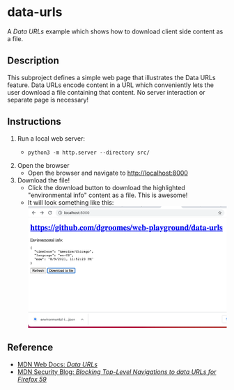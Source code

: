 # data-urls

A *Data URLs* example which shows how to download client side content as a file.


## Description

This subproject defines a simple web page that illustrates the Data URLs feature. Data URLs encode content in a URL which
conveniently lets the user download a file containing that content. No server interaction or separate page is necessary!


## Instructions

1. Run a local web server:
    * ```shell
      python3 -m http.server --directory src/
      ```
2. Open the browser
    * Open the browser and navigate to <http://localhost:8000>
3. Download the file!
    * Click the download button to download the highlighted "environmental info" content as a file. This is awesome!
    * It will look something like this:
      ![Screenshot](screenshot.png "Screenshot")


## Reference

* [MDN Web Docs: *Data URLs*](https://developer.mozilla.org/en-US/docs/Web/HTTP/Basics_of_HTTP/Data_URIs)
* [MDN Security Blog: *Blocking Top-Level Navigations to data URLs for Firefox 59*](https://blog.mozilla.org/security/2017/11/27/blocking-top-level-navigations-data-urls-firefox-59/)
